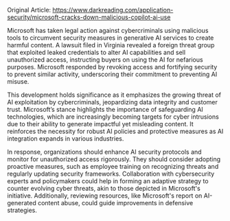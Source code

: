 Original Article: https://www.darkreading.com/application-security/microsoft-cracks-down-malicious-copilot-ai-use

Microsoft has taken legal action against cybercriminals using malicious tools to circumvent security measures in generative AI services to create harmful content. A lawsuit filed in Virginia revealed a foreign threat group that exploited leaked credentials to alter AI capabilities and sell unauthorized access, instructing buyers on using the AI for nefarious purposes. Microsoft responded by revoking access and fortifying security to prevent similar activity, underscoring their commitment to preventing AI misuse.

This development holds significance as it emphasizes the growing threat of AI exploitation by cybercriminals, jeopardizing data integrity and customer trust. Microsoft’s stance highlights the importance of safeguarding AI technologies, which are increasingly becoming targets for cyber intrusions due to their ability to generate impactful yet misleading content. It reinforces the necessity for robust AI policies and protective measures as AI integration expands in various industries.

In response, organizations should enhance AI security protocols and monitor for unauthorized access rigorously. They should consider adopting proactive measures, such as employee training on recognizing threats and regularly updating security frameworks. Collaboration with cybersecurity experts and policymakers could help in forming an adaptive strategy to counter evolving cyber threats, akin to those depicted in Microsoft's initiative. Additionally, reviewing resources, like Microsoft's report on AI-generated content abuse, could guide improvements in defensive strategies.